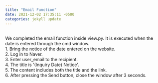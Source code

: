 ```yaml
---
title: "Email Function"
date: 2021-12-02 17:35:11 -0500
categories: jekyll update
---
```

<br>
We completed the email function inside view.py. It is executed when the date is entered through the cmd window.
<br>
1. Bring the notice of the date entered on the website.<br>
2. Log in to Naver.<br>
3. Enter user_email to the recipient.<br>
4. The title is '(Inquiry Date) Notice'.<br>
5. The content includes both the title and the link.<br>
6. After pressing the Send button, close the window after 3 seconds.